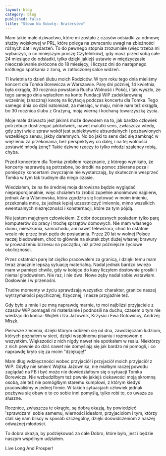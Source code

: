```yaml
---
layout: blog
category: blog
published: false
title: "Słowo Na Sobotę: Braterstwo"
---
```


Mam takie małe dziwactwo, które mi zostało z czasów odsiadki za odmowę służby wojskowej w PRL, które polega na zwracaniu uwagi na zbieżności różnych dat i wydarzeń. To do pewnego stopnia zrozumiałe (więc trzeba mi wybaczyć, o co niniejszym proszę Czytelników), gdy masz przed sobą całe 24 miesiące do odsiadki, tylko dzięki jakiejś ustawie w międzyczasie nieoczekiwanie skrócone do 18 miesięcy, i liczysz dni do następnego krótkiego spotkania z żoną, w zatłoczonej salce widzeń.

11 kwietnia to dzień ślubu moich Rodziców. W tym roku tego dnia mieliśmy koncert dla Tomka Borewicza w Warszawie. Parę dni później, 14 kwietnia, była okrągła, 30 rocznica powstania Ruchu Wolność i Pokój, i tak wyszło, że tego samego dnia wpłaciłem na konto Fundacji WiP zadeklarowaną wcześniej (znaczną) kwotę na licytację podczas koncertu dla Tomka. Tego samego dnia co dziś natomiast, za miesiąc, w maju, minie nam też okrągła, bo 30 rocznica ślubu z Grażyną, moją wierną i kochaną towarzyszką życia.

Moje małe dziwacto jest jakimś może dowodem na to, jak bardzo człowiek potrzebuje dostrzegać jakikolwiek, nawet malutki sens, zwłaszcza wtedy, gdy zbyt wiele spraw wokół jest subiektywnie absurdalnych i pozbawionych wszelkiego sensu, jakby daremnych. No bo jaki to sens dać się zamknąć w więzieniu za przekonania, bez perspektywy co dalej, i na tej wolności zostawić młodą żonę? Takie dziwne rzeczy to tylko młodzi szaleńcy robią, chyba.

Przed koncertem dla Tomka zrobiłem rozeznanie, z którego wynikało, że koncerty naprawdę są potrzebne, bo środki na pomoc zbierane poza i pomiędzy koncertami zwyczajnie nie wystarczają, by skutecznie wesprzeć Tomka w tym tak trudnym dla niego czasie.

Wiedziałem, że na tle średniej moja darowizna będzie wyglądać nieproporcjonalnie, więc chciałem to zrobić zupełnie anonimowo najpierw, jednak Ania Wiśniewska, która zgodziła się licytować w moim imieniu, przekonała mnie, że jednak lepiej uczestniczyć imiennie, mimo wszelkich ewentualnych niezręczności i konsternacji, które za tym pójdą.

Nie jestem majętnym człowiekiem. Z dóbr doczesnych posiadam tylko parę komputerów do pracy i trochę sprzętów domowych. Nie mam własnego domu, mieszkania, samochodu, ani nawet telewizora, choć to ostatnie wcale nie przez brak pędu do posiadania. Przez 20 lat w wolnej Polsce raczej biedowałem, choć to głównie na skutek zbyt dużej własnej brawury w prowadzeniu biznesu na początku, niż przez późniejsze życiowe okoliczności.

Przez ostatnich parę lat ciężko pracowałem za granicą, i dzięki temu mam teraz znacznie lepszą sytuację materialną. Nadal jednak bardzo świeżo mam w pamięci chwile, gdy w kolejce do kasy liczyłem dosłownie grosiki i niemal głodowałem. Nie raz, i nie dwa. Nowe zęby nadal sobie wstawiam. Dosłownie i w przenośni.

Trudne momenty w życiu sprawdzają wszystko: charakter, granice naszej wytrzymałości psychicznej, fizycznej, i nasze przyjaźnie też.

Gdy było u mnie i ze mną naprawdę marnie, to moi najbliżsi przyjaciele z czasów WiP pomagali mi materialnie i podnosili na duchu, czasem o tym nie wiedząc do końca: Wojtek i Iza Jażownik, Krzysiu i Ewa Gotowiccy, Andrzej Miszk.

Pierwsze zlecenia, dzięki którym odbiłem się od dna, zawdzięczam ludziom, których poznałem w sieci, dzięki wspólnemu pisaniu i rozmowom o wszystkim. Większości z nich nigdy nawet nie spotkałem w realu. Niektórzy z nich pewnie do dziś nawet nie domyślają się jak bardzo mi pomogli, i co naprawdę kryło się za moim "dziękuję!"

Mam dług wdzięczności wobec przyjaciół i przyjaciół moich przyjaciół z WiP. Gdyby nie śmierć Wojtka Jażownika, nie miałbym raczej powodu zaglądać na FB i być może nie dowiedziałbym się o sytuacji Tomka Borewicza. Nie wzbudziłbym też pewnie jakiejś ciekawości moją skromną osobą, ale też nie pomógłbym staremu kumplowi, z którym kiedyś pracowaliśmy w jednej firmie. W takich sytuacjach człowiek jednak pozbywa się obaw o to co sobie inni pomyślą, tylko robi to, co uważa za słuszne.

Rocznice, zwłaszcza te okrągłe, są dobrą okazją, by powiedzieć 'sprawdzam' sobie samemu, wierności ideałom, przyjaciołom i tym, którzy stali się nam bliscy w sposób szczególny, dzięki doświdczeniom z naszej odważnej młodości.

To dobra okazja, by podziękować za całe Dobro, które było, jest i będzie naszym wspólnym udziałem.

Live Long And Prosper!








